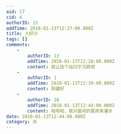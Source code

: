 ```yaml
---
aid: 17
cid: 4
authorID: 13
addTime: 2018-01-13T12:27:00.000Z
title: 人好少
tags: []
comments:
    -
        authorID: 13
        addTime: 2018-01-13T12:28:00.000Z
        content: 就让这个站归于沉寂吧
    -
        authorID: 1
        addTime: 2018-01-13T12:39:00.000Z
        content: 刚建好
    -
        authorID: 18
        addTime: 2018-01-13T12:44:00.000Z
        content: 哈哈哈，我只是闲的蛋疼来灌水
date: 2018-01-13T12:44:00.000Z
category: 水
---
```



